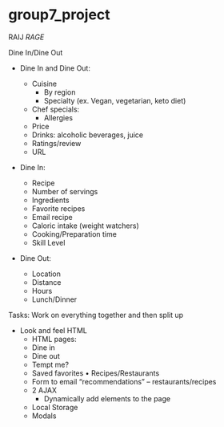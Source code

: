 # group7_project

RAIJ *RAGE*

Dine In/Dine Out
-	Dine In and Dine Out:
	- Cuisine
        - By region
        - Specialty (ex. Vegan, vegetarian, keto diet)
    - Chef specials:
        - Allergies
    - Price
    - Drinks: alcoholic beverages, juice
    - Ratings/review
    - URL

-	Dine In:
    - Recipe
    - Number of servings
    - Ingredients
    - Favorite recipes
    - Email recipe
    - Caloric intake (weight watchers)
    - Cooking/Preparation time
    - Skill Level

-	Dine Out:
    - Location
    - Distance
    - Hours
    - Lunch/Dinner

Tasks:
Work on everything together and then split up
-	Look and feel HTML
    - HTML pages:
    - Dine in
    - Dine out
    - Tempt me?
    - Saved favorites
        • Recipes/Restaurants
    - Form to email “recommendations” – restaurants/recipes
    - 2 AJAX
        - Dynamically add elements to the page
    - Local Storage
    - Modals